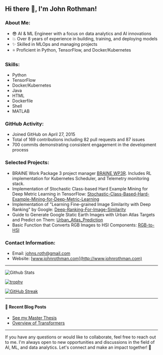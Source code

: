 ## Hi there 👋, I'm John Rothman!

### About Me:
- 😎 AI & ML Engineer with a focus on data analytics and AI innovations
- 💥 Over 8 years of experience in building, training, and deploying models
- ✨ Skilled in MLOps and managing projects
- ⭐ Proficient in Python, TensorFlow, and Docker/Kubernetes

### Skills:
- Python
- TensorFlow
- Docker/Kubernetes
- Java
- HTML
- Dockerfile
- Shell
- MATLAB

### GitHub Activity:
- Joined GitHub on April 27, 2015
- Total of 169 contributions including 82 pull requests and 87 issues
- 700 commits demonstrating consistent engagement in the development process
 
### Selected Projects:
- BRAINE Work Package 3 project manager [BRAINE WP3R](https://github.com/braine-project/WP3R).  Includes RL implementation for Kubernetes Scheduler, and Telemetry monitoring stack.
- Implementation of Stochastic Class-based Hard Example Mining for Deep Metric Learning in TensorFlow: [Stochastic-Class-Based-Hard-Example-Mining-for-Deep-Metric-Learning](https://github.com/johmicrot/Stochastic-Class-Based-Hard-Example-Mining-for-Deep-Metric-Learning)
- Implementation of "Learning Fine-grained Image Similarity with Deep Ranking" by Google: [Deep-Ranking-For-Image-Similarity](https://github.com/johmicrot/Deep-Ranking-For-Image-Similarity)
- Guide to Generate Google Static Earth Images with Urban Atlas Targets and Predict on Them: [Urban_Atlas_Prediction](https://github.com/johmicrot/Urban_Atlas_Prediction)
- Basic Function that Converts RGB Images to HSI Components: [RGB-to-HSI](https://github.com/johmicrot/RGB-to-HSI)

### Contact Information:
- Email: [johns.roth@gmail.com](mailto:johns.roth@gmail.com)
- Website: [www.johnrothman.com](http://www.johnrothman.com)

---

![Github Stats](https://github-readme-stats.vercel.app/api?username=johmicrot&show_icons=true)

[![trophy](https://github-profile-trophy.vercel.app/?username=johmicrot)](https://github.com/johmicrot)

[![GitHub Streak](https://streak-stats.demolab.com/?user=johmicrot)](https://git.io/streak-stats)

---

#### 📝 Recent Blog Posts
- [See my Master Thesis](https://johnrothman.wordpress.com/2023/07/27/my-masters-thesis-sampling-techniques-for-image-similarity/)
- [Overview of Transformers](https://johnrothman.wordpress.com/2021/11/28/understanding-transformers/)

---

If you have any questions or would like to collaborate, feel free to reach out to me. I'm always open to new opportunities and discussions in the field of AI, ML, and data analytics. Let's connect and make an impact together! 🚀
